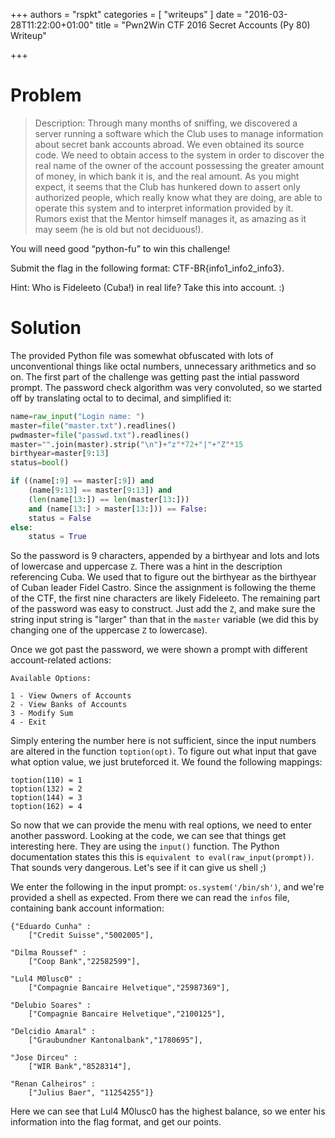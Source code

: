 +++
authors = "rspkt"
categories = [ "writeups" ]
date = "2016-03-28T11:22:00+01:00"
title = "Pwn2Win CTF 2016 Secret Accounts (Py 80) Writeup"

+++

# Problem

> Description: Through many months of sniffing, we discovered a server running
a software which the Club uses to manage information about secret bank accounts
abroad. We even obtained its source code. We need to obtain access to the
system in order to discover the real name of the owner of the account
possessing the greater amount of money, in which bank it is, and the real
amount. As you might expect, it seems that the Club has hunkered down to assert
only authorized people, which really know what they are doing, are able to
operate this system and to interpret information provided by it. Rumors exist
that the Mentor himself manages it, as amazing as it may seem (he is old but
not deciduous!).

You will need good “python-fu” to win this challenge!

Submit the flag in the following format: CTF-BR{info1_info2_info3}.

Hint: Who is Fideleeto (Cuba!) in real life? Take this into account. :)

# Solution

The provided Python file was somewhat obfuscated with lots of unconventional
things like octal numbers, unnecessary arithmetics and so on. The first part of
the challenge was getting past the intial password prompt. The password check
algorithm was very convoluted, so we started off by translating octal to
to decimal, and simplified it:

~~~python
name=raw_input("Login name: ")
master=file("master.txt").readlines()
pwdmaster=file("passwd.txt").readlines()
master="".join(master).strip("\n")+"z"*72+"|"+"Z"*15
birthyear=master[9:13]
status=bool()

if ((name[:9] == master[:9]) and
	(name[9:13] == master[9:13]) and
	(len(name[13:]) == len(master[13:]))
	and (name[13:] > master[13:])) == False:
	status = False
else:
	status = True
~~~

So the password is 9 characters, appended by a birthyear and lots and lots of
lowercase and uppercase `Z`. There was a hint in the description referencing
Cuba. We used that to figure out the birthyear as the birthyear of Cuban leader
Fidel Castro. Since the assignment is following the theme of the CTF, the first
nine characters are likely Fideleeto. The remaining part of the password was
easy to construct. Just add the `Z`, and make sure the string input string is
"larger" than that in the `master` variable (we did this by changing one of the
uppercase `Z` to lowercase).

Once we got past the password, we were shown a prompt with different
account-related actions:

~~~
Available Options:

1 - View Owners of Accounts
2 - View Banks of Accounts
3 - Modify Sum
4 - Exit
~~~

Simply entering the number here is not sufficient, since the input numbers are
altered in the function `toption(opt)`. To figure out what input that gave what
option value, we just bruteforced it. We found the following mappings:

~~~
toption(110) = 1
toption(132) = 2
toption(144) = 3
toption(162) = 4
~~~

So now that we can provide the menu with real options, we need to enter another
password. Looking at the code, we can see that things get interesting here.
They are using the `input()` function. The Python documentation states this
this is `equivalent to eval(raw_input(prompt))`. That sounds very dangerous.
Let's see if it can give us shell ;)

We enter the following in the input prompt: `os.system('/bin/sh')`, and we're
provided a shell as expected. From there we can read the `infos` file,
containing bank account information:

~~~
{"Eduardo Cunha" :
	["Credit Suisse","5002005"],

"Dilma Roussef" :
	["Coop Bank","22582599"],

"Lul4 M0lusc0" :
	["Compagnie Bancaire Helvetique","25987369"],

"Delubio Soares" :
	["Compagnie Bancaire Helvetique","2100125"],

"Delcidio Amaral" :
	["Graubundner Kantonalbank","1780695"],

"Jose Dirceu" :
	["WIR Bank","8528314"],

"Renan Calheiros" :
	["Julius Baer", "11254255"]}
~~~

Here we can see that Lul4 M0lusc0 has the highest balance, so we enter his
information into the flag format, and get our points.

